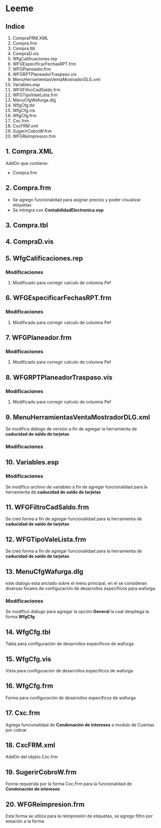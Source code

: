 # Leeme
## Indice
1. CompraFRM.XML
2. Compra.frm
3. Compra.tbl
4. CompraD.vis
5. WfgCalificaciones.rep
6. WFGEspecificarFechasRPT.frm
7. WFGPlaneador.frm
8. WFGRPTPlaneadorTraspaso.vis
9. MenuHerramientasVentaMostradorDLG.xml
10. Variables.esp
11. WFGFiltroCadSaldo.frm
12. WFGTipoValeLista.frm
13. MenuCfgWafurga.dlg
14. WfgCfg.tbl
15. WfgCfg.vis    
16. WfgCfg.frm
17. Cxc.frm
18. CxcFRM.xml
19. SugerirCobroW.frm
20. WFGReimpresion.frm
## 1. Compra.XML
AddOn que contiene:
* Compra.frm
## 2. Compra.frm
* Se agrego funcionalidad para asignar precios y poder visualizar etiquetas
* Se intregra con **ContabilidadElectronica.esp**
## 3. Compra.tbl
## 4. CompraD.vis
## 5. WfgCalificaciones.rep ##
### Modificaciones ###
1. Modificado para corregir calculo de columna Pef
## 6. WFGEspecificarFechasRPT.frm ##
### Modificaciones ###
1. Modificado para corregir calculo de columna Pef
## 7. WFGPlaneador.frm ##
### Modificaciones ###
1. Modificado para corregir calculo de columna Pef
## 8. WFGRPTPlaneadorTraspaso.vis ##
### Modificaciones ###
1. Modificado para corregir calculo de columna Pef
## 9. MenuHerramientasVentaMostradorDLG.xml ##
Se modifica diálogo de versión a fin de agregar la herramienta de **caducidad de saldo de tarjetas**
### Modificaciones ###
## 10. Variables.esp ##
### Modificaciones ###
Se modifico archivo de variables a fin de agregar funcionalidad para la herramienta de **caducidad de saldo de tarjetas**
## 11. WFGFiltroCadSaldo.frm  ##
Se creó forma a fin de agregar funcionalidad para la herramienta de **caducidad de saldo de tarjetas**
## 12. WFGTipoValeLista.frm ##
Se creó forma a fin de agregar funcionalidad para la herramienta de **caducidad de saldo de tarjetas**
## 13. MenuCfgWafurga.dlg ##
este dialogo esta anclado sobre el menu principal, en el se consideran diversas forams de configuración de desarrollos especificos para wafurga.
### Modificaciones ###
Se modificó diálogo para agregar la opción **General** la cual despliega la forma **WfgCfg**
## 14. WfgCfg.tbl ##
Tabla para configuración de desarrollos especificos de wafurga
## 15. WfgCfg.vis ##
Vista para configuración de desarrollos especificos de wafurga
## 16. WfgCfg.frm ##
Forma para configuración de desarrollos especificos de wafurga
## 17. Cxc.frm ##
Agrega funcionalidad de **Condonación de intereses** a modulo de Cuentas por cobrar
## 18. CxcFRM.xml ##
AddOn del objeto Cxc.frm
## 19. SugerirCobroW.frm ##
Forma requerida por la forma Cxc.Frm para la funcionalidad de **Condonación de intereses**
## 20. WFGReimpresion.frm ##
Esta forma se utiliza para la reimpresión de etiquetas, se agrego filtro por estación a la forma.
